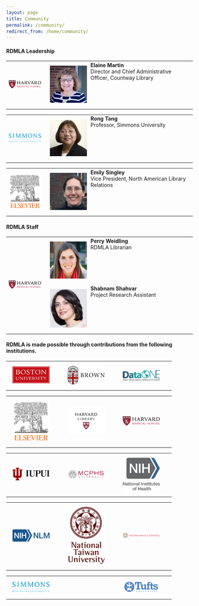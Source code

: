 ```yaml
---
layout: page
title: Community
permalink: /community/
redirect_from: /home/community/
---
```


#### RDMLA Leadership

<table>
  <tr><td rowspan="1" width="20%"><img src="/images/icons_logos/partner_institutions_logos/HMS.png" alt="Harvard Medical School Logo"></td>
    <td><div style="width:100px;float:left;margin:10px"><img src="/images/team-photos/2020-updates/Elaine-Martin.jpg" alt="Elaine Martin Photo"></div><div>     <b>Elaine Martin</b><br> Director and Chief Administrative Officer, Countway Library</div></td></tr>
</table>

<table>
<tr><td rowspan="1" width="20%"><img src="/images/icons_logos/partner_institutions_logos/simmons-college.png" alt="Simmons University Logo"></td>
    <td><div style="width:100px;float:left;margin:10px"><img src="/images/team-photos/2020-updates/Rong-Tang.jpg" alt="Rong Tang Photo"></div><div><b>Rong       Tang</b><br> Professor, Simmons University</div></td></tr>
</table>

<table>
<tr><td rowspan="1" width="20%"><img src="/images/icons_logos/partner_institutions_logos/Elsevier.png" alt="Elsevier Logo"></td>
    <td><div style="width:100px;float:left;margin:10px"><img src="/images/team-photos/2020-updates/EmilySingley_Photo.jpg" alt="Emily Singley Photo"></div><div><b>Emily Singley</b><br> Vice President, North American Library Relations</div></td></tr>
</table>
 
#### RDMLA Staff

<table>
  <tr><td rowspan="2" width="20%"><img src="/images/icons_logos/partner_institutions_logos/HMS.png" alt="Harvard Medical School Logo"></td>
   <td><div style="width:100px;float:left;margin:10px"><img src="/images/team-photos/2020-updates/Perry.png" alt="Perry Weidling Photo"></div><div> <b>Perry Weidling</b><br> RDMLA Librarian</div> 
 </td></tr>
  <tr><td><div style="width:100px;float:left;margin:10px"><img src="/images/team-photos/2020-updates/shabnams.png" alt="Shabnam Shahvar Photo"></div><div> <b>Shabnam Shahvar</b><br> Project Research Assistant</div></td></tr>
</table>


#### RDMLA is made possible through contributions from the following institutions. 

<table>
  <tr><td rowspan="1" width="30%"><div style="width:100px;float:left;margin:10px"><img src="/images/icons_logos/partner_institutions_logos/boston-university.png" alt="BU Logo"></div></td>
    <td rowspan="1" width="30%"><div style="width:100px;float:left;margin:10px"><img src="/images/icons_logos/partner_institutions_logos/brown-logo.png" alt="Brown University Logo"></div></td>
    <td rowspan="1" width="30%"><div style="width:100px;float:left;margin:10px"><img src="/images/icons_logos/partner_institutions_logos/dataone.png" alt="DataONE Logo"></td></div></tr>
</table>

<table>
  <tr><td rowspan="1" width="30%"><div style="width:100px;float:left;margin:10px"><img src="/images/icons_logos/partner_institutions_logos/Elsevier.png" alt="Elsevier Logo"></div></td>
    <td rowspan="1" width="30%"><div style="width:100px;float:left;margin:10px"><img src="/images/icons_logos/partner_institutions_logos/harvard-library.png" alt="Harvard Library Logo"></div></td>
    <td rowspan="1" width="30%"><div style="width:100px;float:left;margin:10px"><img src="/images/icons_logos/partner_institutions_logos/HMS.png" alt="Harvard Medical School Logo"></div></td></tr>
</table>

<table>
  <tr><td rowspan="1" width="30%"><div style="width:100px;float:left;margin:10px"><img src="/images/icons_logos/partner_institutions_logos/IUPUI_logo.png" alt="IUPUI Logo"></div></td>
    <td rowspan="1" width="30%"><div style="width:100px;float:left;margin:10px"><img src="/images/icons_logos/partner_institutions_logos/MCPHS.png" alt="MCPHS University Logo"></div></td>
    <td rowspan="1" width="30%"><div style="width:100px;float:left;margin:10px"><img src="/images/icons_logos/partner_institutions_logos/NIH_logo.png" alt="National Institutes of Health Logo"></div></td></tr>
</table>

<table>
  <tr><td rowspan="1" width="30%"><div style="width:100px;float:left;margin:10px"><img src="/images/icons_logos/partner_institutions_logos/NIH_NLM_logo.png" alt="National Library of Medicine Logo"></div></td>
    <td rowspan="1" width="30%"><div style="width:100px;float:left;margin:10px"><img src="/images/icons_logos/partner_institutions_logos/ntu-logo.png" alt="NTU Logo"></div></td>
    <td rowspan="1" width="30%"><div style="width:100px;float:left;margin:10px"><img src="/images/icons_logos/partner_institutions_logos/neulogo.png" alt="Northeastern University Logo"></div></td></tr>
</table>

<table>
  <tr><td rowspan="1" width="30%"><div style="width:100px;float:left;margin:10px"><img src="/images/icons_logos/partner_institutions_logos/simmons-college.png" alt="Simmons University Logo"></div></td>
    <td rowspan="1" width="30%"></td>
    <td rowspan="1" width="30%"><div style="width:100px;float:left;margin:10px"><img src="/images/icons_logos/partner_institutions_logos/Tufts-University.jpg" alt="Tufts University Logo"></div></td></tr>
</table>
